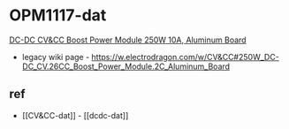 
# OPM1117-dat


[DC-DC CV&CC Boost Power Module 250W 10A, Aluminum Board](https://www.electrodragon.com/product/250w-dc-dc-cvcc-boost-power-module-aluminum-board/)


- legacy wiki page - https://w.electrodragon.com/w/CV&CC#250W_DC-DC_CV.26CC_Boost_Power_Module.2C_Aluminum_Board


## ref 

- [[CV&CC-dat]] - [[dcdc-dat]]